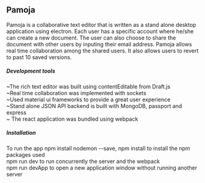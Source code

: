 ## Pamoja
 Pamoja is a collaborative text editor that is written as a stand alone desktop application using electron. Each user has a specific account where he/she can create a new document. The user can also choose to share the document with other users by inputing their email address. Pamoja allows real time collaboration among the shared users. It also allows users to revert to past 10 saved versions.
 
##### Development tools 
~The rich text editor was built using contentEditable from Draft.js <br />
~Real time collaboration was implemented with sockets <br />
~Used material ui frameworks to provide a great user experience <br />
~Stand alone JSON API backend is built with MongoDB, passport and express <br />
~ The react application was bundled using webpack <br />
##### Installation
To run the app npm install nodemon --save, npm install to install the npm packages used <br />
npm run dev to run  concurrently the server and the webpack <br />
npm run devApp to open a new application window without running another server <br />


